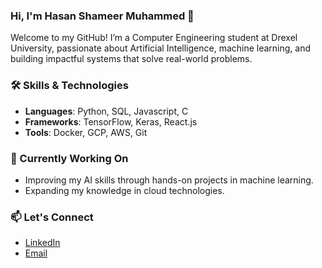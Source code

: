 ### Hi, I'm Hasan Shameer Muhammed 👋

Welcome to my GitHub! I’m a Computer Engineering student at Drexel University, passionate about Artificial Intelligence, machine learning, and building impactful systems that solve real-world problems.

### 🛠 Skills & Technologies
- **Languages**: Python, SQL, Javascript, C
- **Frameworks**: TensorFlow, Keras, React.js
- **Tools**: Docker, GCP, AWS, Git

### 🔭 Currently Working On
- Improving my AI skills through hands-on projects in machine learning.
- Expanding my knowledge in cloud technologies.

### 📫 Let's Connect
- [LinkedIn](https://www.linkedin.com/in/hasansm)
- [Email](mailto:hsm42@drexel.edu)

<!--
**hasan1970/hasan1970** is a ✨ _special_ ✨ repository because its `README.md` (this file) appears on your GitHub profile.

Here are some ideas to get you started:

- 🔭 I’m currently working on ...
- 🌱 I’m currently learning ...
- 👯 I’m looking to collaborate on ...
- 🤔 I’m looking for help with ...
- 💬 Ask me about ...
- 📫 How to reach me: ...
- 😄 Pronouns: ...
- ⚡ Fun fact: ...
-->

